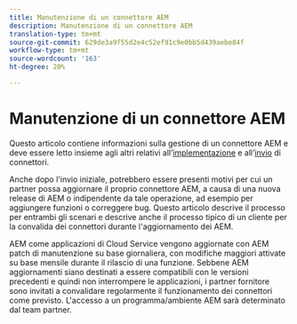 ```yaml
---
title: Manutenzione di un connettore AEM
description: Manutenzione di un connettore AEM
translation-type: tm+mt
source-git-commit: 629de3a9f55d2e4c52ef91c9e0bb5d439aebe84f
workflow-type: tm+mt
source-wordcount: '163'
ht-degree: 20%

---
```



Manutenzione di un connettore AEM
============================

Questo articolo contiene informazioni sulla gestione di un connettore AEM e deve essere letto insieme agli altri relativi all’[implementazione](implement.md) e all’[invio](submit.md) di connettori.

Anche dopo l&#39;invio iniziale, potrebbero essere presenti motivi per cui un partner possa aggiornare il proprio connettore AEM, a causa di una nuova release di AEM o indipendente da tale operazione, ad esempio per aggiungere funzioni o correggere bug. Questo articolo descrive il processo per entrambi gli scenari e descrive anche il processo tipico di un cliente per la convalida dei connettori durante l&#39;aggiornamento dei AEM.

AEM come applicazioni di Cloud Service vengono aggiornate con AEM patch di manutenzione su base giornaliera, con modifiche maggiori attivate su base mensile durante il rilascio di una funzione. Sebbene AEM aggiornamenti siano destinati a essere compatibili con le versioni precedenti e quindi non interrompere le applicazioni, i partner fornitore sono invitati a convalidare regolarmente il funzionamento dei connettori come previsto. L&#39;accesso a un programma/ambiente AEM sarà determinato dal team partner.